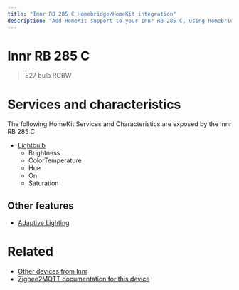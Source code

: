 ```yaml
---
title: "Innr RB 285 C Homebridge/HomeKit integration"
description: "Add HomeKit support to your Innr RB 285 C, using Homebridge, Zigbee2MQTT and homebridge-z2m."
---
```

<!---
This file has been GENERATED using src/docgen/docgen.ts
DO NOT EDIT THIS FILE MANUALLY!
-->
# Innr RB 285 C
> E27 bulb RGBW


# Services and characteristics
The following HomeKit Services and Characteristics are exposed by
the Innr RB 285 C

* [Lightbulb](../../light.md)
  * Brightness
  * ColorTemperature
  * Hue
  * On
  * Saturation


## Other features
* [Adaptive Lighting](../../light.md)


# Related
* [Other devices from Innr](../index.md#innr)
* [Zigbee2MQTT documentation for this device](https://www.zigbee2mqtt.io/devices/RB_285_C.html)